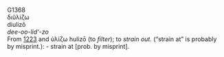 G1368  
διῦλίζω  
diulizō  
*dee-oo-lid‘-zo*  
From [1223](g1223) and ὑλίζω hulizō (to *filter*); to *strain* *out*.
(“strain at” is probably by misprint.): - strain at \[prob. by
misprint\].  
